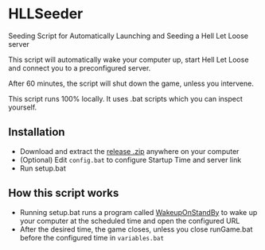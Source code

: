 # HLLSeeder

 Seeding Script for Automatically Launching and Seeding a Hell Let Loose server

This script will automatically wake your computer up, start Hell Let Loose and connect you to a preconfigured server.

After 60 minutes, the script will shut down the game, unless you intervene.  

This script runs 100% locally. It uses .bat scripts which you can inspect yourself.

## Installation

- Download and extract the [release .zip](https://github.com/KtodaZ/HLLSeeder/releases) anywhere on your computer
- (Optional) Edit `config.bat` to configure Startup Time and server link
- Run setup.bat

## How this script works

- Running setup.bat runs a program called [WakeupOnStandBy](https://dennisbabkin.com/wosb/) to wake up your computer at the scheduled time and open the configured URL
- After the desired time, the game closes, unless you close runGame.bat before the configured time in `variables.bat`
